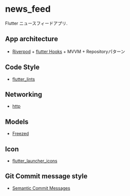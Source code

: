 # news_feed

Flutter ニュースフィードアプリ.

## App architecture

- [Riverpod](https://riverpod.dev/ja/docs/getting_started) + [flutter Hooks](https://github.com/rrousselGit/flutter_hooks) + MVVM + Repositoryパターン

## Code Style
- [flutter_lints](https://pub.dev/packages/flutter_lints)

## Networking
- [http](https://pub.dev/packages/http)

## Models
- [Freezed](https://pub.dev/packages/freezed)

## Icon
- [flutter_launcher_icons](https://pub.dev/packages/flutter_launcher_icons)

## Git Commit message style
- [Semantic Commit Messages](https://gist.github.com/joshbuchea/6f47e86d2510bce28f8e7f42ae84c716)


